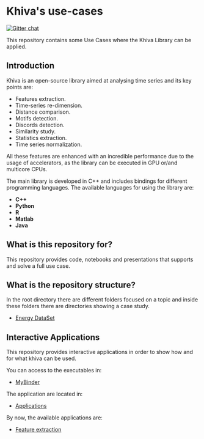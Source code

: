 # Khiva's use-cases

[![Gitter chat](https://badges.gitter.im/shapelets-io/Lobby.svg)](https://gitter.im/shapelets-io/khiva-use-cases?utm_source=share-link&utm_medium=link&utm_campaign=share-link/tree/interactive-use-cases)

This repository contains some Use Cases where the Khiva Library can be applied. 

## Introduction 

Khiva is an open-source library aimed at analysing time series and its key points are: 

* Features extraction.
* Time-series re-dimension.
* Distance comparison.
* Motifs detection.
* Discords detection.
* Similarity study.
* Statistics extraction.
* Time series normalization.


All these features are enhanced with an incredible performance due to the usage of accelerators, as the library can 
be executed in GPU or/and multicore CPUs.

The main library is developed in C++ and includes bindings for different programming languages.
The available languages for using the library are:

* **C++**
* **Python**
* **R**
* **Matlab**
* **Java**

## What is this repository for? 

This repository provides code, notebooks and presentations that supports and solve a full use case. 

## What is the repository structure? 
In the root directory there are different folders focused on a topic and inside these folders there are directories showing a case study. 

* [Energy DataSet](https://github.com/shapelets/use-cases/tree/master/energy)

## Interactive Applications
This repository provides interactive applications in order to show how and for what khiva can be used. 

You can access to the executables in:

* [MyBinder](https://mybinder.org/v2/gh/shapelets/khiva-use-cases/feature/mybinder)

The application are located in: 

* [Applications](https://github.com/shapelets/use-cases/tree/master/interactive-use-cases)

By now, the available applications are:

* [Feature extraction](https://github.com/shapelets/use-cases/tree/master/interactive-use-cases/features-extraction)